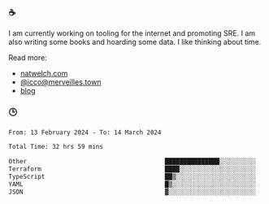 ### ☕

I am currently working on tooling for the internet and promoting SRE. I am also writing some books and hoarding some data. I like thinking about time. 

Read more:

 - [natwelch.com](https://natwelch.com)
 - [@icco@merveilles.town](https://merveilles.town/@icco)
 - [blog](https://writing.natwelch.com)

### 🕒

<!--START_SECTION:waka-->

```txt
From: 13 February 2024 - To: 14 March 2024

Total Time: 32 hrs 59 mins

Other                                      ███████████████░░░░░░░░░░   60.53 %
Terraform                                  ████░░░░░░░░░░░░░░░░░░░░░   16.46 %
TypeScript                                 ██▒░░░░░░░░░░░░░░░░░░░░░░   09.01 %
YAML                                       █▒░░░░░░░░░░░░░░░░░░░░░░░   05.64 %
JSON                                       ▓░░░░░░░░░░░░░░░░░░░░░░░░   02.61 %
```

<!--END_SECTION:waka-->
